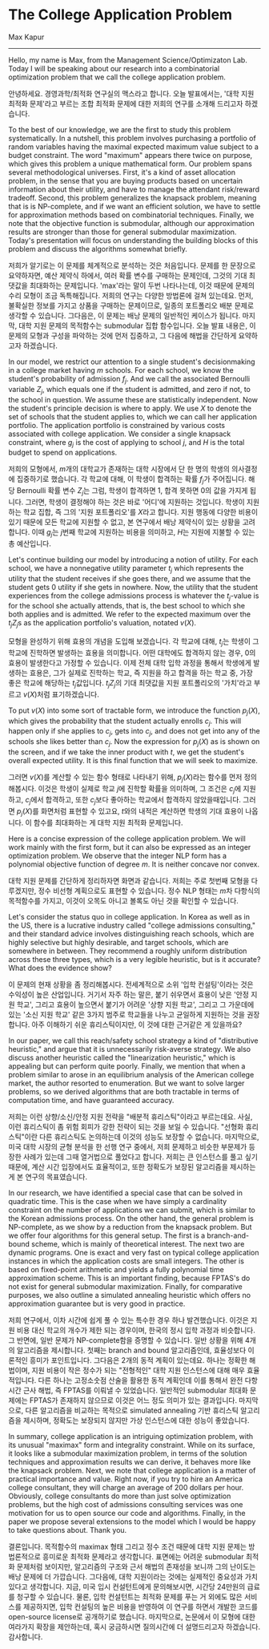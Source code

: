 # The College Application Problem

Max Kapur

-------

Hello, my name is Max, from the Management Science/Optimizaton Lab. Today I will be speaking about our research into a combinatorial optimization problem that we call the college application problem.

안녕하세요. 경영과학/최적화 연구실의 맥스라고 합니다. 오늘 발표에서는, '대학 지원 최적화 문제'라고 부르는 조합 최적화 문제에 대한 저희의 연구를 소개해 드리고자 하겠습니다. 

To the best of our knowledge, we are the first to study this problem systematically. In a nutshell, this problem involves purchasing a portfolio of random variables having the maximal expected maximum value subject to a budget constraint. The word "maximum" appears there twice on purpose, which gives this problem a unique mathematical form. Our problem spans several methodological universes. First, it's a kind of asset allocation problem, in the sense that you are buying products based on uncertain information about their utility, and have to manage the attendant risk/reward tradeoff. Second, this problem generalizes the knapsack problem, meaning that is is NP-complete, and if we want an efficient solution, we have to settle for approximation methods based on combinatorial techniques. Finally, we note that the objective function is submodular, although our approximation results are stronger than those for general submodular maximization. Today's presentation will focus on understanding the building blocks of this problem and discuss the algorithms somewhat briefly.

저희가 알기로는 이 문제를 체계적으로 분석하는 것은 처음입니다. 문제를 한 문장으로 요약하자면, 예산 제약식 하에서, 여러 확률 변수를 구매하는 문제인데, 그것의 기대 최댓값을 최대화하는 문제입니다. 'max'라는 말이 두번 나타나는데, 이것 때문에 문제의 수리 모형이 조금 독특해집니다. 저희의 연구는 다양한 방법론에 걸쳐 있는데요. 먼저, 불확실한 정보를 가지고 상품을 구매하는 문제이므로, 일종의 포트폴리오 배분 문제로 생각할 수 있습니다. 그다음은, 이 문제는 배낭 문제의 일반적인 케이스가 됩니다. 마지막, 대학 지원 문제의 목적함수는 submodular 집합 함수입니다. 오늘 발표 내용은, 이 문제의 모형과 구성을 파악하는 것에 먼저 집중하고, 그 다음에 해법을 간단하게 요약하고자 하겠습니다. 

In our model, we restrict our attention to a single student's decisionmaking in a college market having $m$ schools. For each school, we know the student's probability of admission $f_j$. And we call the associated Bernoulli variable $Z_j$, which equals one if the student is admitted, and zero if not, to the school in question. We assume these are statistically independent. Now the student's principle decision is where to apply. We use $X$ to denote the set of schools that the student applies to, which we can call her application portfolio. The application portfolio is constrained by various costs associated with college application. We consider a single knapsack constraint, where $g_j$ is the cost of applying to school $j$, and $H$ is the total budget to spend on applications.

저희의 모형에서, $m$개의 대학교가 존재하는 대학 시장에서 단 한 명의 학생의 의사결정에 집중하기로 했습니다. 각 학교에 대해, 이 학생이 합격하는 확률 $f_j$가 주어집니다. 해당 Bernoulli 확률 변수 $Z_j$는 그럼, 학생이 합격하면 1, 합격 못하면 0의 값을 가지게 됩니다. 그러면, 학생이 결정해야 하는 것은 바로 '어디'에 지원하는 것입니다. 학생이 지원하는 학교 집합, 즉 그의 '지원 포트폴리오'를 $X$라고 합니다. 지원 행동에 다양한 비용이 있기 때문에 모든 학교에 지원할 수 없고, 본 연구에서 배낭 제약식이 있는 상황을 고려합니다. 이때 $g_j$는 $j$번째 학교에 지원하는 비용을 의미하고, $H$는 지원에 지불할 수 있는 총 예산입니다.

Let's continue building our model by introducing a notion of utility. For each school, we have a nonnegative utility parameter $t_j$ which represents the utility that the student receives if she goes there, and we assume that the student gets $0$ utility if she gets in nowhere. Now, the utility that the student experiences from the college admissions process is whatever the $t_j$-value is for the school she actually attends, that is, the best school to which she both applies and is admitted. We refer to the expected maximum over the $t_j Z_j$s as the application portfolio's valuation, notated $v(X)$.

모형을 완성하기 위해 효용의 개념을 도입해 보겠습니다. 각 학교에 대해, $t_j$는 학생이 그 학교에 진학하면 발생하는 효용을 의미합니다. 어떤 대학에도 합격하지 않는 경우, $0$의 효용이 발생한다고 가정할 수 있습니다. 이제 전체 대학 입학 과정을 통해서 학생에게 발생하는 효용은, 그가 실제로 진학하는 학교, 즉 지원을 하고 합격을 하는 학교 중, 가장 좋은 학교에 해당하는 $t_j$값입니다. $t_j Z_j$의 기대 최댓값을 지원 포트폴리오의 '가치'라고 부르고 $v(X)$처럼 표기하겠습니다.

To put $v(X)$ into some sort of tractable form, we introduce the function $p_j(X)$, which gives the probability that the student actually enrolls $c_j$. This will happen only if she applies to $c_j$, gets into $c_j$, and does not get into any of the schools she likes better than $c_j$. Now the expression for $p_j(X)$ as is shown on the screen, and if we take the inner product with $t$, we get the student's overall expected utility. It is this final function that we will seek to maximize.

그러면 $v(X)$를 계산할 수 있는 함수 형태로 나타내기 위해, $p_j(X)$라는 함수를 먼저 정의해봅시다. 이것은 학생이 실제로 학교 $j$에 진학할 확률을 의미하며, 그 조건은 $c_j$에 지원하고, $c_j$에서 합격하고, 또한 $c_j$보다 좋아하는 학교에서 합격하지 않았을때입니다. 그러면 $p_j(X)$를 화면처럼 표현할 수 있고요, $t$와의 내적은 계산하면 학생의 기대 효용이 나옵니다. 이 함수를 최대화하는 게 대학 지원 최적화 문제입니다.

Here is a concise expression of the college application problem. We will work mainly with the first form, but it can also be expressed as an integer optimization problem. We observe that the integer NLP form has a polynomial objective function of degree $m$. It is neither concave nor convex.

대학 지원 문제를 간단하게 정리하자면 화면과 같습니다. 저희는 주로 첫번째 모형을 다루겠지만, 정수 비선형 계획으로도 표현할 수 있습니다. 정수 NLP 형태는 $m$차 다항식의 목적함수를 가지고, 이것이 오목도 아니고 볼록도 아닌 것을 확인할 수 있습니다.

Let's consider the status quo in college application. In Korea as well as in the US, there is a lucrative industry called "college admissions consulting," and their standard advice involves distinguishing reach schools, which are highly selective but highly desirable, and target schools, which are somewhere in between. They recommend a roughly uniform distribution across these three types, which is a very legible heuristic, but is it accurate? What does the evidence show?

이 문제의 현재 상황을 좀 정리해봅시다. 전세계적으로 소위 '입학 컨설팅'이라는 것은 수익성이 높은 산업입니다. 거기서 자주 하는 말은, 붙기 쉬우면서 효용이 낮은 '안정 지원 학교', 그리고 효용이 높으면서 붙기가 어려운 '상향 지원 학교', 그리고 그 가운데에 있는 '소신 지원 학교' 같은 3가지 범주로 학교들을 나누고 균일하게 지원하는 것을 권장합니다. 아주 이해하기 쉬운 휴리스틱이지만, 이 것에 대한 근거같은 게 있을까요?

In our paper, we call this reach/safety school strategy a kind of "distributive heuristic," and argue that it is unnecessarily risk-averse strategy. We also discuss another heuristic called the "linearization heuristic," which is appealing but can perform quite poorly. Finally, we mention that when a problem similar to arose in an equilibrium analysis of the American college market, the author resorted to enumeration. But we want to solve larger problems, so we derived algorithms that are both tractable in terms of computation time, and have guaranteed accuracy.

저희는 이런 상향/소신/안정 지원 전략을 "배분적 휴리스틱"이라고 부르는데요. 사실, 이런 휴리스틱이 좀 위험 회피가 강한 전략이 되는 것을 보일 수 있습니다. "선형화 휴리스틱"이란 다른 휴리스틱도 논의하는데 이것의 성능도 보장할 수 없습니다. 마지막으로, 미국 대학 시장의 균형 분석을 한 선행 연구 중에서, 저희 문제하고 비슷한 부문제가 등장한 사례가 있는데 그때 열거법으로 풀었다고 합니다. 저희는 큰 인스턴스를 풀고 싶기 때문에, 계산 시간 입장에서도 효율적이고, 또한 정확도가 보장된 알고리즘을 제시하는 게 본 연구의 목표였습니다.

In our research, we have identified a special case that can be solved in quadratic time. This is the case when we have simply a cardinality constraint on the number of applications we can submit, which is similar to the Korean admissions process. On the other hand, the general problem is NP-complete, as we show by a reduction from the knapsack problem. But we offer four algorithms for this general setup. The first is a branch-and-bound scheme, which is mainly of theoretical interest. The next two are dynamic programs. One is exact and very fast on typical college application instances in which the application costs are small integers. The other is based on fixed-point arithmetic and yields a fully polynomial time approximation scheme. This is an important finding, because FPTAS's do not exist for general submodular maximization. Finally, for comparative purposes, we also outline a simulated annealing heuristic which offers no approximation guarantee but is very good in practice.

저희 연구에서, 이차 시간에 쉽게 풀 수 있는 특수한 경우 하나 발견했습니다. 이것은 지원 비용 대신 학교의 개수가 제한 되는 경우이며, 한국의 정시 입학 과정과 비슷합니다. 그 반면에, 일반 문제가 NP-complete함을 증명할 수 있습니다. 일반 상황을 위해 4개의 알고리즘을 제시합니다. 첫째는 branch and bound 알고리즘인데, 효율성보다 이론적인 흥미가 포인트입니다. 그다음은 2개의 동적 계획이 있는데요. 하나는 정확한 해법이며, 지원 비용이 작은 정수가 되는 "전형적인" 대학 지원 인스턴스에 대해 매우 효율적입니다. 다른 하나는 고정소숫점 산술을 활용한 동적 계획인데 이를 통해서 완전 다항 시간 근사 해법, 즉 FPTAS를 이뤄낼 수 있었습니다. 일반적인 submodular 최대화 문제에는 FPTAS가 존재하지 않으므로 이것은 어느 정도 의미가 있는 결과입니다. 마지막으로, 다른 알고리즘을 비교하는 목적으로 simulated annealing 기반 휴리스틱 알고리즘을 제시하며, 정확도는 보장되지 않지만 가상 인스턴스에 대한 성능이 좋았습니다. 

In summary, college application is an intriguing optimization problem, with its unusual "maximax" form and integrality constraint. While on its surface, it looks like a submodular maximization problem, in terms of the solution techniques and approximation results we can derive, it behaves more like the knapsack problem.  Next, we note that college application is a matter of practical importance and value. Right now, if you try to hire an America college consultant, they will charge an average of 200 dollars per hour. Obviously, college consultants do more than just solve optimization problems, but the high cost of admissions consulting services was one motivation for us to open source our code and algorithms. Finally, in the paper we propose several extensions to the model which I would be happy to take questions about. Thank you.

결론입니다. 목적함수의 maximax 형태 그리고 정수 조건 때문에 대학 지원 문제는 방법론적으로 흥미로운 최적화 문제라고 생각합니다. 표면에는 어려운 submodular 최적화 문제처럼 보이지만, 알고리즘의 구조와 근서 해법의 존재성을 보니까 그의 난이도는 배낭 문제에 더 가깝습니다. 그다음에, 대학 지원이라는 것에는 실제적인 중요성과 가치 있다고 생각합니다. 지금, 미국 입시 컨설턴트에게 문의해보시면, 시간당 24만원의 급료를 청구할 수 있습니다. 물론, 입학 컨설턴트는 최적화 문제를 푸는 거 외에도 많은 서비스를 제공하지면, 입학 컨설팅의 높은 비용을 반영하여 이 연구를 하면서 개발한 코드를 open-source license로 공개하기로 했습니다. 마지막으로, 논문에서 이 모형에 대한 여라가지 확장을 제안하는데, 혹시 궁금하시면 질의시간에 더 설명드리고자 하겠습니다. 감사합니다. 




<!-- 
    English times:
    
    
    Korean times:
    7:45
    15:09 for 2 runs
    7:30
    7:46
-->
